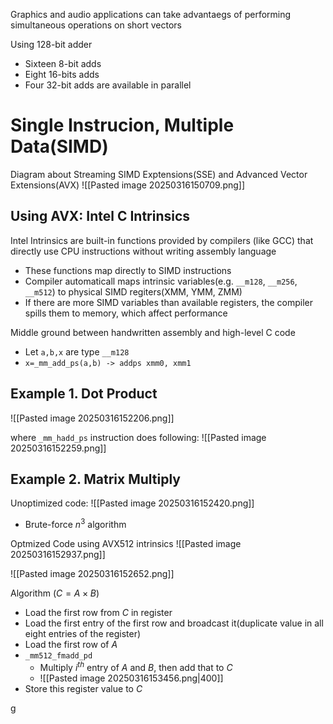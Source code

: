 Graphics and audio applications can take advantaegs of performing simultaneous operations on short vectors

Using 128-bit adder
- Sixteen 8-bit adds
- Eight 16-bits adds
- Four 32-bit adds
are available in parallel

# Single Instrucion, Multiple Data(SIMD)
Diagram about Streaming SIMD Exptensions(SSE) and Advanced Vector Extensions(AVX)
![[Pasted image 20250316150709.png]]

## Using AVX: Intel C Intrinsics
Intel Intrinsics are built-in functions provided by compilers (like GCC) that directly use CPU instructions without writing assembly language
- These functions map directly to SIMD instructions
- Compiler automaticall maps intrinsic variables(e.g. `__m128`, `__m256`, `__m512`) to physical SIMD regiters(XMM, YMM, ZMM)
- If there are more SIMD variables than available registers, the compiler spills them to memory, which affect performance

Middle ground between handwritten assembly and high-level C code
- Let `a,b,x` are type `__m128`
- `x=_mm_add_ps(a,b) -> addps xmm0, xmm1` 

## Example 1. Dot Product
![[Pasted image 20250316152206.png]]

where `_mm_hadd_ps` instruction does following:
![[Pasted image 20250316152259.png]]

## Example 2. Matrix Multiply
Unoptimized code:
![[Pasted image 20250316152420.png]]
- Brute-force $n^{3}$ algorithm

Optmized Code using AVX512 intrinsics
![[Pasted image 20250316152937.png]]

![[Pasted image 20250316152652.png]]

Algorithm ($C=A\times B$)
- Load the first row from $C$ in register
- Load the first entry of the first row and broadcast it(duplicate value in all eight entries of the register)
- Load the first row of $A$
- `_mm512_fmadd_pd`
	- Multiply $i^{th}$ entry of $A$ and $B$, then add that to $C$
	- ![[Pasted image 20250316153456.png|400]]
- Store this register value to $C$

g